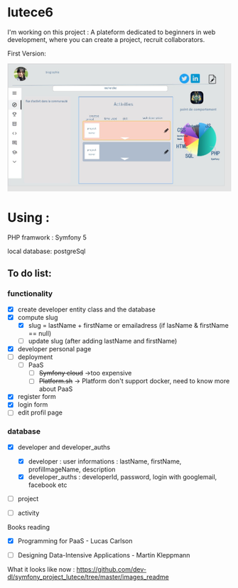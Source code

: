 # lutece6
I'm working on this project : 
A plateform dedicated to beginners in web development, where you can create a project, recruit collaborators.


First Version:

<img src="https://raw.githubusercontent.com/dev-dl/lutece6/master/images_readme/developerPage.jpg" width="600" >

# Using :
PHP framwork : Symfony 5

local database: postgreSql

## To do list:
### functionality
- [x] create developer entity class and the database
- [x] compute slug 
  - [x] slug = lastName + firstName or emailadress (if lasName & firstName == null)
  - [ ] update slug (after adding lastName and firstName)
- [x] developer personal page
- [ ] deployment
  - [ ] PaaS
    - [ ] <s>Symfony cloud</s> ->too expensive
    - [ ] <s>Platform.sh</s> -> Platform don't support docker, need to know more about PaaS
- [x] register form
- [x] login form
- [ ] edit profil page

### database
- [x] developer and developer_auths
  - [x] developer : user informations : lastName, firstName, profilImageName, description
  - [x] developer_auths : developerId, password, login with googlemail, facebook etc
- [ ] project
- [ ] activity



Books reading
- [x] Programming for PaaS - Lucas Carlson
- [ ] Designing Data-Intensive Applications - Martin Kleppmann
 

What it looks like now :
https://github.com/dev-dl/symfony_project_lutece/tree/master/images_readme
